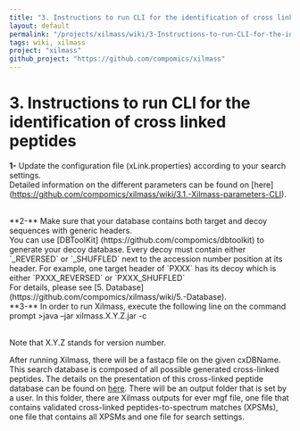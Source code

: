 ```yaml
---
title: "3. Instructions to run CLI for the identification of cross linked peptides"
layout: default
permalink: "/projects/xilmass/wiki/3-Instructions-to-run-CLI-for-the-identification-of-cross-linked-peptides"
tags: wiki, xilmass
project: "xilmass"
github_project: "https://github.com/compomics/xilmass"
---
```


# 3. Instructions to run CLI for the identification of cross linked peptides
**1-** Update the configuration file (xLink.properties) according to your search settings.
<br> 
 Detailed information on the different parameters can be found on [here] (https://github.com/compomics/xilmass/wiki/3.1.-Xilmass-parameters-CLI).
 
<br>
**2-** Make sure that your database contains both target and decoy sequences with generic headers.
<br> You can use [DBToolKit] (https://github.com/compomics/dbtoolkit) to generate your decoy database. Every decoy must contain either `_REVERSED` or `_SHUFFLED` next to the accession number position at its header. For example, one target header of `PXXX` has its decoy which is either `PXXX_REVERSED` or `PXXX_SHUFFLED` 
<br> For details, please see [5. Database](https://github.com/compomics/xilmass/wiki/5.-Database). 

<br>
**3-** In order to run Xilmass, execute the following line on the command prompt
>java –jar xilmass.X.Y.Z.jar -c 

<br> Note that X.Y.Z stands for version number.

After running Xilmass, there will be a fastacp file on the given cxDBName. This search database is composed  of all possible generated cross-linked peptides. The details on the presentation of this cross-linked peptide database can be found on [here](https://github.com/compomics/xilmass/wiki/5.-Database). There will be an output folder that is set by a user. In this folder, there are Xilmass outputs for ever mgf file, one file that contains validated cross-linked peptides-to-spectrum matches (XPSMs), one file that contains all XPSMs and one file for search settings. 
